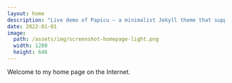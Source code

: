 ```yaml
---
layout: home
description: "Live demo of Papicu – a minimalist Jekyll theme that supports dark mode, KaTeX, sidenotes, and more"
date: 2022-01-01
image: 
  path: /assets/img/screenshot-homepage-light.png
  width: 1280
  height: 646
---
```


Welcome to my home page on the Internet.